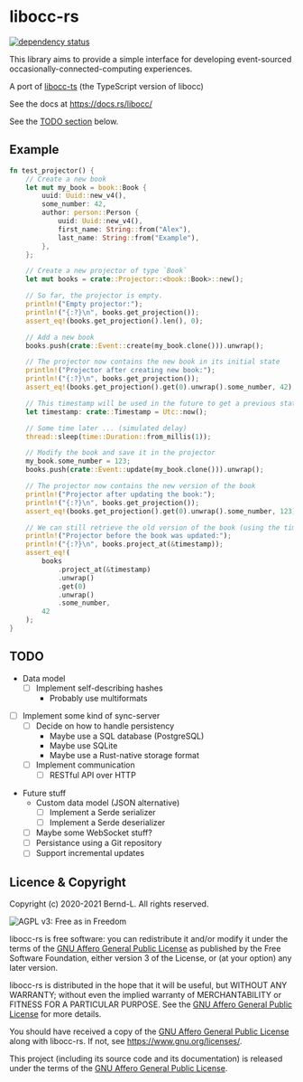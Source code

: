 # libocc-rs

[![dependency status](https://deps.rs/crate/libocc/0.2.0/status.svg)](https://deps.rs/crate/libocc/0.2.0)

This library aims to provide a simple interface for developing event-sourced occasionally-connected-computing experiences.

A port of [libocc-ts](https://github.com/Bernd-L/libocc-ts) (the TypeScript version of libocc)

See the docs at <https://docs.rs/libocc/>

See the [TODO section](#todo) below.

## Example

```Rust
fn test_projector() {
    // Create a new book
    let mut my_book = book::Book {
        uuid: Uuid::new_v4(),
        some_number: 42,
        author: person::Person {
            uuid: Uuid::new_v4(),
            first_name: String::from("Alex"),
            last_name: String::from("Example"),
        },
    };

    // Create a new projector of type `Book`
    let mut books = crate::Projector::<book::Book>::new();

    // So far, the projector is empty.
    println!("Empty projector:");
    println!("{:?}\n", books.get_projection());
    assert_eq!(books.get_projection().len(), 0);

    // Add a new book
    books.push(crate::Event::create(my_book.clone())).unwrap();

    // The projector now contains the new book in its initial state
    println!("Projector after creating new book:");
    println!("{:?}\n", books.get_projection());
    assert_eq!(books.get_projection().get(0).unwrap().some_number, 42);

    // This timestamp will be used in the future to get a previous state of the book
    let timestamp: crate::Timestamp = Utc::now();

    // Some time later ... (simulated delay)
    thread::sleep(time::Duration::from_millis(1));

    // Modify the book and save it in the projector
    my_book.some_number = 123;
    books.push(crate::Event::update(my_book.clone())).unwrap();

    // The projector now contains the new version of the book
    println!("Projector after updating the book:");
    println!("{:?}\n", books.get_projection());
    assert_eq!(books.get_projection().get(0).unwrap().some_number, 123);

    // We can still retrieve the old version of the book (using the timestamp)
    println!("Projector before the book was updated:");
    println!("{:?}\n", books.project_at(&timestamp));
    assert_eq!(
        books
            .project_at(&timestamp)
            .unwrap()
            .get(0)
            .unwrap()
            .some_number,
        42
    );
}
```

## TODO

- Data model
  - [ ] Implement self-describing hashes
    - Probably use multiformats
- [ ] Implement some kind of sync-server
  - [ ] Decide on how to handle persistency
    - Maybe use a SQL database (PostgreSQL)
    - Maybe use SQLite
    - Maybe use a Rust-native storage format
  - [ ] Implement communication
    - [ ] RESTful API over HTTP
- Future stuff
  - Custom data model (JSON alternative)
    - [ ] Implement a Serde serializer
    - [ ] Implement a Serde deserializer
  - [ ] Maybe some WebSocket stuff?
  - [ ] Persistance using a Git repository
  - [ ] Support incremental updates

## Licence & Copyright

Copyright (c) 2020-2021 Bernd-L. All rights reserved.

![AGPL v3: Free as in Freedom](https://www.gnu.org/graphics/agplv3-with-text-162x68.png)

libocc-rs is free software: you can redistribute it and/or modify it under the terms of the [GNU Affero General Public License](/LICENSE.md) as published by the Free Software Foundation, either version 3 of the License, or (at your option) any later version.

libocc-rs is distributed in the hope that it will be useful, but WITHOUT ANY WARRANTY; without even the implied warranty of MERCHANTABILITY or FITNESS FOR A PARTICULAR PURPOSE. See the [GNU Affero General Public License](/LICENSE.md) for more details.

You should have received a copy of the [GNU Affero General Public License](/LICENSE.md) along with libocc-rs. If not, see <https://www.gnu.org/licenses/>.

This project (including its source code and its documentation) is released under the terms of the [GNU Affero General Public License](/LICENSE.md).
